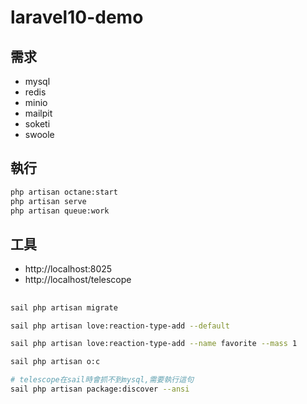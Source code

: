 # laravel10-demo

## 需求

-   mysql
-   redis
-   minio
-   mailpit
-   soketi
-   swoole

## 執行

```sh
php artisan octane:start
php artisan serve
php artisan queue:work
```

## 工具

-   http://localhost:8025
-   http://localhost/telescope

##

```sh
sail php artisan migrate

sail php artisan love:reaction-type-add --default

sail php artisan love:reaction-type-add --name favorite --mass 1

sail php artisan o:c

# telescope在sail時會抓不到mysql,需要執行這句
sail php artisan package:discover --ansi
```
